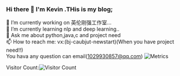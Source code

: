 ### Hi there 👋 I'm Kevin .THis is my blog;

<!--
**limit123123/limit123123** is a ✨ _special_ ✨ repository because its `README.md` (this file) appears on your GitHub profile.

Here are some ideas to get you started:

- 🔭 I’m currently working on 英伦刚强工作室...
- 🌱 I’m currently learning nlp and deep learning..
- 👯 I’m looking to collaborate on ...
- 🤔 I’m looking for help with ...
- 💬 Ask me about ...
- 📫 How to reach me: vx:(bj-caubjut-newstart)
- 😄 Pronouns: ...
- ⚡ Fun fact: ...
-->

🔭 I’m currently working on 英伦刚强工作室...<br>
🌱 I’m currently learning nlp and deep learning..<br>
💬 Ask me about python,java,c and project need<br>
📫 How to reach me: vx:(bj-caubjut-newstart)(When you have project need!!)<br>
You hava any question can email(1029930857@qq.com)
![Metrics](https://metrics.lecoq.io/limit123123?template=classic&base.indepth=false&base.hireable=false&config.timezone=Asia%2FShanghai)

Visitor Count:![Visitor Count](https://profile-counter.glitch.me/limit123123/count.svg)

